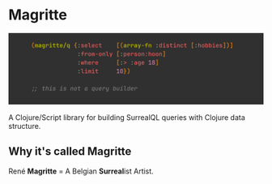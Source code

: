 # Magritte

![this is not a query builder](./assets/this-is-not-a-query-builder.png)

A Clojure/Script library for building SurrealQL queries with Clojure data structure.

## Why it's called Magritte

René **Magritte** = A Belgian **Surreal**ist Artist. 


